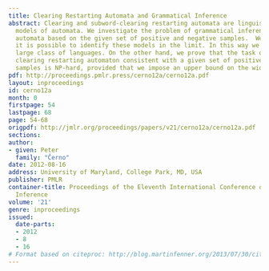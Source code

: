 ```yaml
---
title: Clearing Restarting Automata and Grammatical Inference
abstract: Clearing and subword-clearing restarting automata are linguistically motivated
  models of automata. We investigate the problem of grammatical inference for such
  automata based on the given set of positive and negative samples.  We show that
  it is possible to identify these models in the limit. In this way we can learn a
  large class of languages. On the other hand, we prove that the task of finding a
  clearing restarting automaton consistent with a given set of positive and negative
  samples is NP-hard, provided that we impose an upper bound on the width of its instructions.
pdf: http://proceedings.pmlr.press/cerno12a/cerno12a.pdf
layout: inproceedings
id: cerno12a
month: 0
firstpage: 54
lastpage: 68
page: 54-68
origpdf: http://jmlr.org/proceedings/papers/v21/cerno12a/cerno12a.pdf
sections: 
author:
- given: Peter
  family: "Černo"
date: 2012-08-16
address: University of Maryland, College Park, MD, USA
publisher: PMLR
container-title: Proceedings of the Eleventh International Conference on Grammatical
  Inference
volume: '21'
genre: inproceedings
issued:
  date-parts:
  - 2012
  - 8
  - 16
# Format based on citeproc: http://blog.martinfenner.org/2013/07/30/citeproc-yaml-for-bibliographies/
---
```

